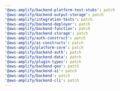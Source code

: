 ```yaml
---
'@aws-amplify/backend-platform-test-stubs': patch
'@aws-amplify/backend-output-storage': patch
'@aws-amplify/integration-tests': patch
'@aws-amplify/backend-deployer': patch
'@aws-amplify/backend-function': patch
'@aws-amplify/backend-storage': patch
'@aws-amplify/auth-construct': patch
'@aws-amplify/ai-constructs': patch
'@aws-amplify/platform-core': patch
'@aws-amplify/backend-auth': patch
'@aws-amplify/backend-data': patch
'@aws-amplify/plugin-types': patch
'@aws-amplify/backend-geo': patch
'@aws-amplify/backend-ai': patch
'@aws-amplify/backend': patch
'@aws-amplify/backend-cli': patch
---
```

